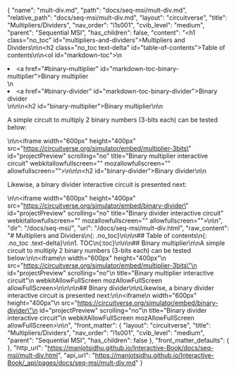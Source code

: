 {
  "name": "mult-div.md",
  "path": "docs/seq-msi/mult-div.md",
  "relative_path": "docs/seq-msi/mult-div.md",
  "layout": "circuitverse",
  "title": "Multipliers/Dividers",
  "nav_order": "l1s001",
  "cvib_level": "medium",
  "parent": "Sequential MSI",
  "has_children": false,
  "content": "<h1 class=\"no_toc\" id=\"multipliers-and-dividers\">Multipliers and Dividers</h1>\n\n<h2 class=\"no_toc text-delta\" id=\"table-of-contents\">Table of contents</h2>\n\n<ol id=\"markdown-toc\">\n  <li><a href=\"#binary-multiplier\" id=\"markdown-toc-binary-multiplier\">Binary multiplier</a></li>\n  <li><a href=\"#binary-divider\" id=\"markdown-toc-binary-divider\">Binary divider</a></li>\n</ol>\n\n<h2 id=\"binary-multiplier\">Binary multiplier</h2>\n\n<p>A simple circuit to multiply 2 binary numbers (3-bits each) can be tested below:</p>\n\n<iframe width=\"600px\" height=\"400px\" src=\"https://circuitverse.org/simulator/embed/multiplier-3bits\" id=\"projectPreview\" scrolling=\"no\" title=\"Binary multiplier interactive circuit\" webkitallowfullscreen=\"\" mozallowfullscreen=\"\" allowfullscreen=\"\">\n</iframe>\n\n<h2 id=\"binary-divider\">Binary divider</h2>\n\n<p>Likewise, a binary divider interactive circuit is presented next:</p>\n\n<iframe width=\"600px\" height=\"400px\" src=\"https://circuitverse.org/simulator/embed/binary-divider\" id=\"projectPreview\" scrolling=\"no\" title=\"Binary divider interactive circuit\" webkitallowfullscreen=\"\" mozallowfullscreen=\"\" allowfullscreen=\"\">\n</iframe>\n",
  "dir": "/docs/seq-msi/",
  "url": "/docs/seq-msi/mult-div.html",
  "raw_content": "# Multipliers and Dividers\n{: .no_toc}\n\n\n## Table of contents\n{: .no_toc .text-delta}\n\n1. TOC\n{:toc}\n\n\n## Binary multiplier\n\nA simple circuit to multiply 2 binary numbers (3-bits each) can be tested below:\n\n<iframe\n  width=\"600px\" height=\"400px\"\n  src=\"https://circuitverse.org/simulator/embed/multiplier-3bits\"\n  id=\"projectPreview\" scrolling=\"no\"\n  title=\"Binary multiplier interactive circuit\"\n  webkitAllowFullScreen mozAllowFullScreen allowFullScreen>\n</iframe>\n\n\n## Binary divider\n\nLikewise, a binary divider interactive circuit is presented next:\n\n<iframe\n  width=\"600px\" height=\"400px\"\n  src=\"https://circuitverse.org/simulator/embed/binary-divider\"\n  id=\"projectPreview\" scrolling=\"no\"\n  title=\"Binary divider interactive circuit\"\n  webkitAllowFullScreen mozAllowFullScreen allowFullScreen>\n</iframe>\n",
  "front_matter": {
    "layout": "circuitverse",
    "title": "Multipliers/Dividers",
    "nav_order": "l1s001",
    "cvib_level": "medium",
    "parent": "Sequential MSI",
    "has_children": false
  },
  "front_matter_defaults": {
  },
  "http_url": "https://manjotsidhu.github.io/Interactive-Book/docs/seq-msi/mult-div.html",
  "api_url": "https://manjotsidhu.github.io/Interactive-Book/_api/pages/docs/seq-msi/mult-div.md"
}